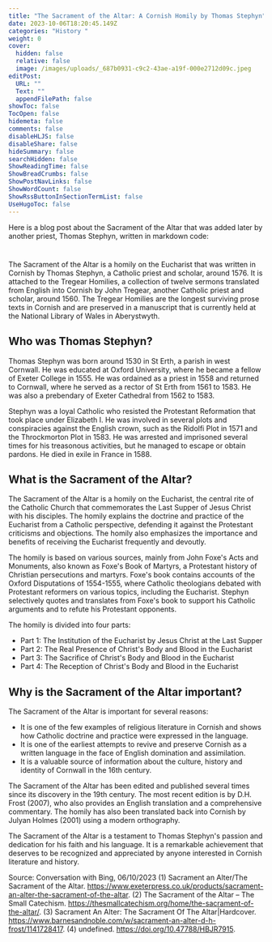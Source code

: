 ```yaml
---
title: "The Sacrament of the Altar: A Cornish Homily by Thomas Stephyn"
date: 2023-10-06T18:20:45.149Z
categories: "History "
weight: 0
cover:
  hidden: false
  relative: false
  image: /images/uploads/_687b0931-c9c2-43ae-a19f-000e2712d09c.jpeg
editPost:
  URL: ""
  Text: ""
  appendFilePath: false
showToc: false
TocOpen: false
hidemeta: false
comments: false
disableHLJS: false
disableShare: false
hideSummary: false
searchHidden: false
ShowReadingTime: false
ShowBreadCrumbs: false
ShowPostNavLinks: false
ShowWordCount: false
ShowRssButtonInSectionTermList: false
UseHugoToc: false
---
```

Here is a blog post about the Sacrament of the Altar that was added later by another priest, Thomas Stephyn, written in markdown code:

#
The Sacrament of the Altar is a homily on the Eucharist that was written in Cornish by Thomas Stephyn, a Catholic priest and scholar, around 1576. It is attached to the Tregear Homilies, a collection of twelve sermons translated from English into Cornish by John Tregear, another Catholic priest and scholar, around 1560. The Tregear Homilies are the longest surviving prose texts in Cornish and are preserved in a manuscript that is currently held at the National Library of Wales in Aberystwyth.

## Who was Thomas Stephyn?

Thomas Stephyn was born around 1530 in St Erth, a parish in west Cornwall. He was educated at Oxford University, where he became a fellow of Exeter College in 1555. He was ordained as a priest in 1558 and returned to Cornwall, where he served as a rector of St Erth from 1561 to 1583. He was also a prebendary of Exeter Cathedral from 1562 to 1583.

Stephyn was a loyal Catholic who resisted the Protestant Reformation that took place under Elizabeth I. He was involved in several plots and conspiracies against the English crown, such as the Ridolfi Plot in 1571 and the Throckmorton Plot in 1583. He was arrested and imprisoned several times for his treasonous activities, but he managed to escape or obtain pardons. He died in exile in France in 1588.

## What is the Sacrament of the Altar?

The Sacrament of the Altar is a homily on the Eucharist, the central rite of the Catholic Church that commemorates the Last Supper of Jesus Christ with his disciples. The homily explains the doctrine and practice of the Eucharist from a Catholic perspective, defending it against the Protestant criticisms and objections. The homily also emphasizes the importance and benefits of receiving the Eucharist frequently and devoutly.

The homily is based on various sources, mainly from John Foxe's Acts and Monuments, also known as Foxe's Book of Martyrs, a Protestant history of Christian persecutions and martyrs. Foxe's book contains accounts of the Oxford Disputations of 1554-1555, where Catholic theologians debated with Protestant reformers on various topics, including the Eucharist. Stephyn selectively quotes and translates from Foxe's book to support his Catholic arguments and to refute his Protestant opponents.

The homily is divided into four parts:

- Part 1: The Institution of the Eucharist by Jesus Christ at the Last Supper
- Part 2: The Real Presence of Christ's Body and Blood in the Eucharist
- Part 3: The Sacrifice of Christ's Body and Blood in the Eucharist
- Part 4: The Reception of Christ's Body and Blood in the Eucharist

## Why is the Sacrament of the Altar important?

The Sacrament of the Altar is important for several reasons:

- It is one of the few examples of religious literature in Cornish and shows how Catholic doctrine and practice were expressed in the language.
- It is one of the earliest attempts to revive and preserve Cornish as a written language in the face of English domination and assimilation.
- It is a valuable source of information about the culture, history and identity of Cornwall in the 16th century.

The Sacrament of the Altar has been edited and published several times since its discovery in the 19th century. The most recent edition is by D.H. Frost (2007), who also provides an English translation and a comprehensive commentary. The homily has also been translated back into Cornish by Julyan Holmes (2001) using a modern orthography.

The Sacrament of the Altar is a testament to Thomas Stephyn's passion and dedication for his faith and his language. It is a remarkable achievement that deserves to be recognized and appreciated by anyone interested in Cornish literature and history.

Source: Conversation with Bing, 06/10/2023
(1) Sacrament an Alter/The Sacrament of the Altar. https://www.exeterpress.co.uk/products/sacrament-an-alter-the-sacrament-of-the-altar.
(2) The Sacrament of the Altar – The Small Catechism. https://thesmallcatechism.org/home/the-sacrament-of-the-altar/.
(3) Sacrament An Alter: The Sacrament Of The Altar|Hardcover. https://www.barnesandnoble.com/w/sacrament-an-alter-d-h-frost/1141728417.
(4) undefined. https://doi.org/10.47788/HBJR7915.
